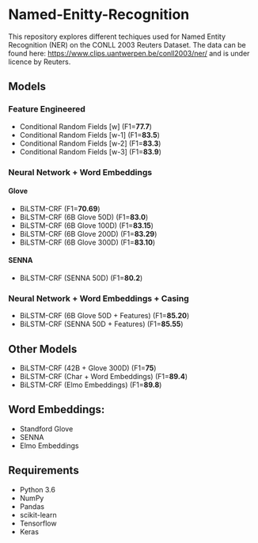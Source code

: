 # Named-Enitty-Recognition

This repository explores different techiques used for Named Entity Recognition (NER) on the CONLL 2003 Reuters Dataset. The data can be found here: https://www.clips.uantwerpen.be/conll2003/ner/ and is under licence by Reuters. 

## Models
### Feature Engineered
- Conditional Random Fields [w] (F1=**77.7**) 
- Conditional Random Fields [w-1] (F1=**83.5**) 
- Conditional Random Fields [w-2] (F1=**83.3**) 
- Conditional Random Fields [w-3] (F1=**83.9**) 

### Neural Network + Word Embeddings
#### Glove
- BiLSTM-CRF (F1=**70.69**)
- BiLSTM-CRF (6B Glove 50D) (F1=**83.0**)
- BiLSTM-CRF (6B Glove 100D) (F1=**83.15**)
- BiLSTM-CRF (6B Glove 200D) (F1=**83.29**)
- BiLSTM-CRF (6B Glove 300D) (F1=**83.10**)

#### SENNA
- BiLSTM-CRF (SENNA 50D) (F1=**80.2**)

### Neural Network + Word Embeddings + Casing
- BiLSTM-CRF (6B Glove 50D + Features) (F1=**85.20**)
- BiLSTM-CRF (SENNA 50D + Features) (F1=**85.55**)

## Other Models
- BiLSTM-CRF (42B + Glove 300D) (F1=**75**)
- BiLSTM-CRF (Char + Word Embeddings) (F1=**89.4**)
- BiLSTM-CRF (Elmo Embeddings) (F1=**89.8**)

## Word Embeddings:
- Standford Glove
- SENNA
- Elmo Embeddings

## Requirements
- Python 3.6
- NumPy
- Pandas
- scikit-learn
- Tensorflow
- Keras
